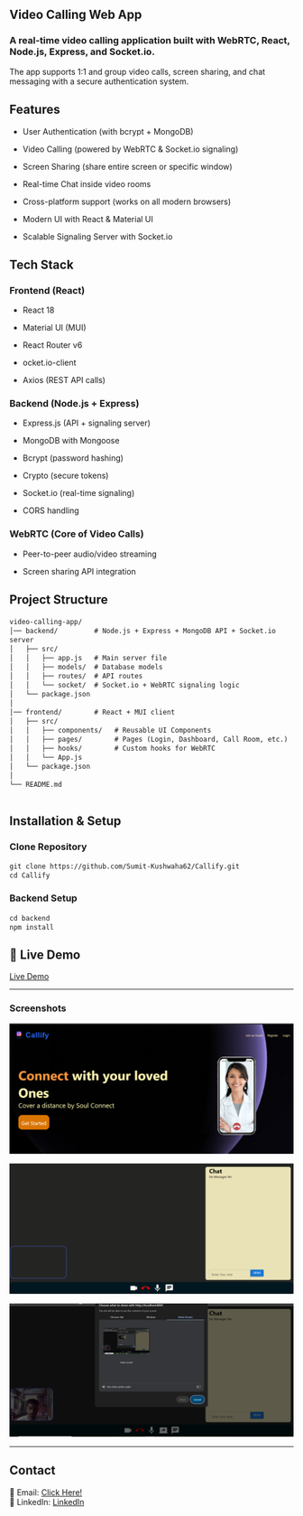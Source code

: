 ## Video Calling Web App

### A real-time video calling application built with WebRTC, React, Node.js, Express, and Socket.io.
The app supports 1:1 and group video calls, screen sharing, and chat messaging with a secure authentication system.

## Features

- User Authentication (with bcrypt + MongoDB)

- Video Calling (powered by WebRTC & Socket.io signaling)

- Screen Sharing (share entire screen or specific window)

- Real-time Chat inside video rooms

- Cross-platform support (works on all modern browsers)

- Modern UI with React & Material UI

- Scalable Signaling Server with Socket.io

## Tech Stack
### Frontend (React)

- React 18

- Material UI (MUI)

- React Router v6

- ocket.io-client

- Axios (REST API calls)

### Backend (Node.js + Express)

- Express.js (API + signaling server)

- MongoDB with Mongoose

- Bcrypt (password hashing)

- Crypto (secure tokens)

- Socket.io (real-time signaling)

- CORS handling

### WebRTC (Core of Video Calls)

- Peer-to-peer audio/video streaming

- Screen sharing API integration

## Project Structure
```
video-calling-app/
│── backend/         # Node.js + Express + MongoDB API + Socket.io server
│   ├── src/
│   │   ├── app.js   # Main server file
│   │   ├── models/  # Database models
│   │   ├── routes/  # API routes
│   │   └── socket/  # Socket.io + WebRTC signaling logic
│   └── package.json
│
│── frontend/        # React + MUI client
│   ├── src/
│   │   ├── components/   # Reusable UI Components
│   │   ├── pages/        # Pages (Login, Dashboard, Call Room, etc.)
│   │   ├── hooks/        # Custom hooks for WebRTC
│   │   └── App.js
│   └── package.json
│
└── README.md


```

## Installation & Setup
### Clone Repository

```
git clone https://github.com/Sumit-Kushwaha62/Callify.git
cd Callify
```


### Backend Setup

```
cd backend
npm install
```


## 🔗 Live Demo  
[Live Demo](https://callify-frontend02.onrender.com/)  

---



### Screenshots 
![SCREENSHOTS](https://github.com/Sumit-Kushwaha62/Callify/blob/main/frontend/public/Screenshot1.png?raw=true)<br>

![SCREENSHOTS](https://github.com/Sumit-Kushwaha62/Callify/blob/main/frontend/public/Screenshot3.png?raw=true)<br>

![SCREENSHOTS](https://github.com/Sumit-Kushwaha62/Callify/blob/main/frontend/public/Screenshot2.png?raw=true)  



---

## Contact  
📧 Email: [Click Here!](sumitkushwaha99375@gmail.com)  
💼 LinkedIn: [LinkedIn](https://www.linkedin.com/in/sumit-kushwaha-83b608357/)  
 
